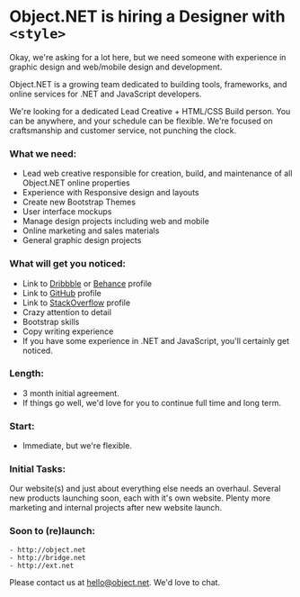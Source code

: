 # Object.NET is hiring a Designer with `<style>`

Okay, we're asking for a lot here, but we need someone with experience in graphic design and web/mobile design and development.

Object.NET is a growing team dedicated to building tools, frameworks, and online services for .NET and JavaScript developers.

We're looking for a dedicated Lead Creative + HTML/CSS Build person. You can be anywhere, and your schedule can be flexible. We're focused on craftsmanship and customer service, not punching the clock.

### What we need:

- Lead web creative responsible for creation, build, and maintenance of all Object.NET online properties
- Experience with Responsive design and layouts
- Create new Bootstrap Themes
- User interface mockups
- Manage design projects including web and mobile
- Online marketing and sales materials 
- General graphic design projects

### What will get you noticed:

- Link to [Dribbble](http://dribble.com/) or [Behance](http://behance.net/) profile
- Link to [GitHub](http://github.com/) profile
- Link to [StackOverflow](http://stackoverflow.com/) profile
- Crazy attention to detail
- Bootstrap skills
- Copy writing﻿ experience
- If you have some experience in .NET and JavaScript, you'll certainly get noticed.

### Length: 
	
- 3 month initial agreement.
- If things go well, we'd love for you to continue full time and long term. ﻿

### Start: 

- Immediate, but we're flexible.

### Initial Tasks: 

Our website(s) and just about everything else needs an overhaul. Several new products launching soon, each with it's own website. Plenty more marketing and internal projects after new website launch. 

### Soon to (re)launch:

	- http://object.net
	- http://bridge.net
	- http://ext.net

Please contact us at hello@object.net. We'd love to chat.


